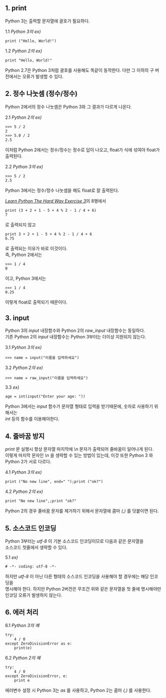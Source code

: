 ## 1. print
Python 3는 출력할 문자열에 괄호가 필요하다.

1.1 _Python 3의 ex)_
````
print ("Hello, World!")
````

1.2 _Python 2의 ex)_
````
print "Hello, World!"
````
Python 2.7은 Python 3처럼 괄호를 사용해도 똑같이 동작한다. 다만 그 이하의 구 버전에서는 오류가 발생할 수 있다.


## 2. 정수 나눗셈 (정수/정수)

Python 2에서의 정수 나눗셈은 Python 3와 그 결과가 다르게 나온다.

2.1 _Python 2의 ex)_  
````
>>> 5 / 2   
2  
>>> 5.0 / 2  
2.5
````
이처럼 Python 2에서는 정수/정수는 정수로 답이 나오고, float가 식에 섞여야 float가 출력된다.

2.2 _Python 3의 ex)_
````
>>> 5 / 2  
2.5  
````
Python 3에서는 정수/정수 나눗셈을 해도 float로 잘 출력된다.

[_Learn Python The Hard Way Exercise 3_](http://learnpythonthehardway.org/book/ex3.html)의 8행에서  

````
print (3 + 2 + 1 - 5 + 4 % 2 - 1 / 4 + 6)
7
````
로 출력되지 않고
````
print 3 + 2 + 1 - 5 + 4 % 2 - 1 / 4 + 6
6.75
````
로 출력되는 이유가 바로 이것이다.  
즉, Python 2에서는
````
>>> 1 / 4
0
````
이고, Python 3에서는
````
>>> 1 / 4
0.25
````
이렇게 float로 출력되기 때문이다.

## 3. input

Python 3의 _input_ 내장함수와 Python 2의 _raw_input_ 내장함수는 동일하다.  
기존 Python 2의 _input_ 내장함수는 Python 3부터는 더이상 지원되지 않는다.

3.1 _Python 3의 ex)_
````
>>> name = input("이름을 입력하세요")
````

3.2 _Python 2의 ex)_
````
>>> name = raw_input("이름을 입력하세요")
````

3.3 _ex)_
````
age = int(input("Enter your age: "))
````
Python 3에서는 _input_ 함수가 문자열 형태로 입력을 받기때문에, 숫자로 사용하기 위해서는  
_int_ 등의 함수를 이용해야한다.

## 4. 줄바꿈 방지

_print_ 문 실행시 항상 문자열 마지막에 _\n_ 문자가 출력되어 줄바꿈이 일어나게 된다.  
 이렇게 마지막 문자인 _\n_ 을 생략할 수 있는 방법이 있는데, 이것 또한 Python 3 와 Python 2가 서로 다르다.
 
4.1 _Python 3의 ex)_
 ````
 print ("No new line", end=" ");print ("ok?")
 ````
4.2 _Python 2의 ex)_
````
print "No new line",;print "ok?"
````
Python 2의 경우 줄바꿈 문자를 제거하기 위해서 문자열에 콤마 _(,)_ 를 덧붙이면 된다.

## 5. 소스코드 인코딩

Python 3부터는 _utf-8_ 이 기본 소스코드 인코딩이므로 다음과 같은 문자열을  
소스코드 첫줄에서 생략할 수 있다.

5.1 _ex)_
````
# -*- coding: utf-8 -*-
````
하지만 _utf-8_ 이 아닌 다른 형태의 소스코드 인코딩을 사용해야 할 경우에는 해당 인코딩을  
명시해야 한다. 하지만 Python 2버전은 무조건 위와 같은 문자열을 첫 줄에 명시해야만  
인코딩 오류가 발생하지 않는다.

## 6. 에러 처리

6.1 _Python 3의 예_
````
try:
    4 / 0
except ZeroDivisionError as e:
    print(e)
````

6.2 _Python 2의 예_
````
try:
    4 / 0
except ZeroDivisionError, e:
    print e
````

에러변수 설정 시 Python 3는 _as_ 를 사용하고, Python 2는 콤마 _(,)_ 를 사용한다.